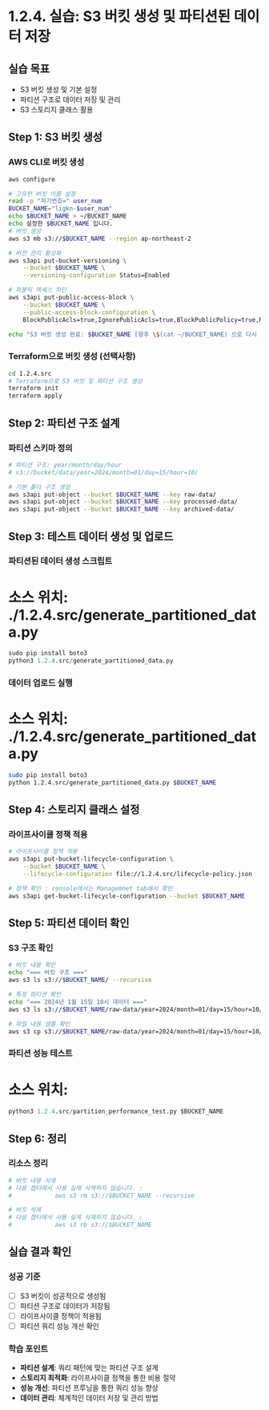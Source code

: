 # 1.2.4. 실습: S3 버킷 생성 및 파티션된 데이터 저장

## 실습 목표
* S3 버킷 생성 및 기본 설정
* 파티션 구조로 데이터 저장 및 관리
* S3 스토리지 클래스 활용

## Step 1: S3 버킷 생성

### AWS CLI로 버킷 생성
```bash
aws configure 

# 고유한 버킷 이름 설정
read -p "자기번호=" user_num
BUCKET_NAME="ligkn-$user_num"
echo $BUCKET_NAME > ~/BUCKET_NAME
echo 설정한 $BUCKET_NAME 입니다. 
# 버킷 생성
aws s3 mb s3://$BUCKET_NAME --region ap-northeast-2

# 버전 관리 활성화
aws s3api put-bucket-versioning \
    --bucket $BUCKET_NAME \
    --versioning-configuration Status=Enabled

# 퍼블릭 액세스 차단
aws s3api put-public-access-block \
    --bucket $BUCKET_NAME \
    --public-access-block-configuration \
    BlockPublicAcls=true,IgnorePublicAcls=true,BlockPublicPolicy=true,RestrictPublicBuckets=true

echo "S3 버킷 생성 완료: $BUCKET_NAME [향후 \$(cat ~/BUCKET_NAME) 으로 다시 읽을 수 있음.]"

```

### Terraform으로 버킷 생성 (선택사항)
```bash
cd 1.2.4.src
# Terraform으로 S3 버킷 및 파티션 구조 생성
terraform init
terraform apply
```

## Step 2: 파티션 구조 설계

### 파티션 스키마 정의
```bash
# 파티션 구조: year/month/day/hour
# s3://bucket/data/year=2024/month=01/day=15/hour=10/

# 기본 폴더 구조 생성
aws s3api put-object --bucket $BUCKET_NAME --key raw-data/
aws s3api put-object --bucket $BUCKET_NAME --key processed-data/
aws s3api put-object --bucket $BUCKET_NAME --key archived-data/
```

## Step 3: 테스트 데이터 생성 및 업로드

### 파티션된 데이터 생성 스크립트
# 소스 위치: ./1.2.4.src/generate_partitioned_data.py
```python
sudo pip install boto3
python3 1.2.4.src/generate_partitioned_data.py
```

### 데이터 업로드 실행
# 소스 위치: ./1.2.4.src/generate_partitioned_data.py
```bash
sudo pip install boto3
python 1.2.4.src/generate_partitioned_data.py $BUCKET_NAME
```

## Step 4: 스토리지 클래스 설정

### 라이프사이클 정책 적용
```bash
# 라이프사이클 정책 적용
aws s3api put-bucket-lifecycle-configuration \
    --bucket $BUCKET_NAME \
    --lifecycle-configuration file://1.2.4.src/lifecycle-policy.json

# 정책 확인 : console에서는 Managemnet tab에서 확인
aws s3api get-bucket-lifecycle-configuration --bucket $BUCKET_NAME
```

## Step 5: 파티션 데이터 확인

### S3 구조 확인
```bash
# 버킷 내용 확인
echo "=== 버킷 구조 ==="
aws s3 ls s3://$BUCKET_NAME/ --recursive

# 특정 파티션 확인
echo "=== 2024년 1월 15일 10시 데이터 ==="
aws s3 ls s3://$BUCKET_NAME/raw-data/year=2024/month=01/day=15/hour=10/

# 파일 내용 샘플 확인
aws s3 cp s3://$BUCKET_NAME/raw-data/year=2024/month=01/day=15/hour=10/data.jsonl - | head -5
```

### 파티션 성능 테스트
# 소스 위치: 
```python
python3 1.2.4.src/partition_performance_test.py $BUCKET_NAME
```

## Step 6: 정리

### 리소스 정리
```bash
# 버킷 내용 삭제
# 다음 챕터에서 사용 실제 삭제하지 않습니다. : 
#            aws s3 rm s3://$BUCKET_NAME --recursive

# 버킷 삭제
# 다음 챕터에서 사용 실제 삭제하지 않습니다. : 
#            aws s3 rb s3://$BUCKET_NAME

```

## 실습 결과 확인

### 성공 기준
- [ ] S3 버킷이 성공적으로 생성됨
- [ ] 파티션 구조로 데이터가 저장됨
- [ ] 라이프사이클 정책이 적용됨
- [ ] 파티션 쿼리 성능 개선 확인

### 학습 포인트
* **파티션 설계**: 쿼리 패턴에 맞는 파티션 구조 설계
* **스토리지 최적화**: 라이프사이클 정책을 통한 비용 절약
* **성능 개선**: 파티션 프루닝을 통한 쿼리 성능 향상
* **데이터 관리**: 체계적인 데이터 저장 및 관리 방법

